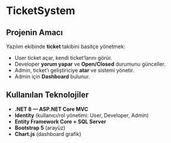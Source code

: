 # TicketSystem

## Projenin Amacı
Yazılım ekibinde **ticket** takibini basitçe yönetmek:
- User ticket açar, kendi ticket’larını görür.
- Developer **yorum yapar** ve **Open/Closed** durumunu günceller.
- Admin, ticket’ı geliştiriciye **atar** ve sistemi yönetir.
- Admin için **Dashboard** bulunur.

## Kullanılan Teknolojiler
- **.NET 8 — ASP.NET Core MVC**
- **Identity** (kullanıcı/rol yönetimi: User, Developer, Admin)
- **Entity Framework Core + SQL Server**
- **Bootstrap 5** (arayüz)
- **Chart.js** (dashboard grafik)